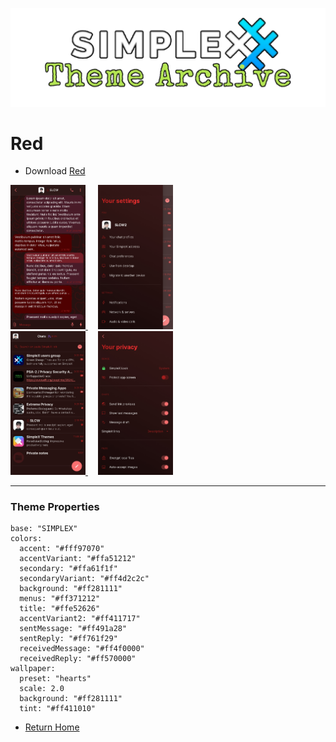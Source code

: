 ![SxC Theme Archive Banner](../resources/SxC_themeBanner.png)

# Red

* Download [Red](../themes/SxC_red.theme)

<a href="../screenshots/SxC_red01.jpg" target="_blank">
	<img src="../screenshots/SxC_red01.jpg" width="120">
</a>&nbsp;&nbsp;&nbsp;
<a href="../screenshots/SxC_red02.jpg" target="_blank">
	<img src="../screenshots/SxC_red02.jpg" width="120">
</a>
<br>
<a href="../screenshots/SxC_red03.jpg" target="_blank">
	<img src="../screenshots/SxC_red03.jpg" width="120">
</a>&nbsp;&nbsp;&nbsp;
<a href="../screenshots/SxC_red04.jpg" target="_blank">
	<img src="../screenshots/SxC_red04.jpg" width="120">
</a>

----
### Theme Properties
```
base: "SIMPLEX"
colors:
  accent: "#fff97070"
  accentVariant: "#ffa51212"
  secondary: "#ffa61f1f"
  secondaryVariant: "#ff4d2c2c"
  background: "#ff281111"
  menus: "#ff371212"
  title: "#ffe52626"
  accentVariant2: "#ff411717"
  sentMessage: "#ff491a28"
  sentReply: "#ff761f29"
  receivedMessage: "#ff4f0000"
  receivedReply: "#ff570000"
wallpaper:
  preset: "hearts"
  scale: 2.0
  background: "#ff281111"
  tint: "#ff411010"
```

* [Return Home](../)